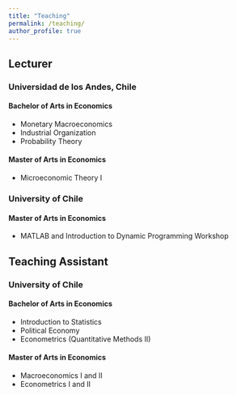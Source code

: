 ```yaml
---
title: "Teaching"
permalink: /teaching/
author_profile: true
---
```


## Lecturer

### Universidad de los Andes, Chile
#### Bachelor of Arts in Economics 
* Monetary Macroeconomics
* Industrial Organization
* Probability Theory  

#### Master of Arts in Economics
* Microeconomic Theory I 


### University of Chile
#### Master of Arts in Economics
* MATLAB and Introduction to Dynamic Programming Workshop

## Teaching Assistant

### University of Chile
#### Bachelor of Arts in Economics
* Introduction to Statistics
* Political Economy
* Econometrics (Quantitative Methods II)

#### Master of Arts in Economics
* Macroeconomics I and II
* Econometrics I and II


